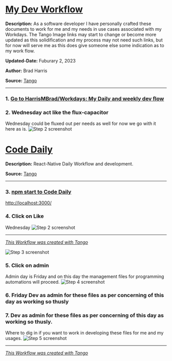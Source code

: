 # [My Dev Workflow](https://app.tango.us/app/workflow/1d524e97-6a6e-4220-b8b5-27ea1fc098b5?utm_source=markdown&utm_medium=markdown&utm_campaign=workflow%20export%20links)

__Description:__
As a software developer I have personally crafted these documents to work for me and my needs in use cases associated with my Workdays. The Tango Image links may start to change or become more updated as this solidification and my process may not need such links, but for now will serve me as this does give someone else some indication as to my work flow. 


__Updated-Date:__ Fuburary 2, 2023


__Author:__ Brad Harris

__Source:__ [Tango](https://app.tango.us/app/workflow/1d524e97-6a6e-4220-b8b5-27ea1fc098b5?utm_source=markdown&utm_medium=markdown&utm_campaign=workflow%20export%20links)

***

### 1. [Go to HarrisMBrad/Workdays: My Daily and weekly dev flow](https://github.com/HarrisMBrad/Workdays)

### 2. Wednesday act like the flux-capacitor

Wednesday could be fluxed out per needs as well for now we go with it here as is.
![Step 2 screenshot](https://images.tango.us/workflows/1d524e97-6a6e-4220-b8b5-27ea1fc098b5/steps/90541b97-f656-48bc-b005-6e40775d9234/2217ad3a-8025-4b54-960b-eed30182eea5.png?crop=focalpoint&fit=crop&fp-x=0.5000&fp-y=0.5000&w=1200&blend-align=bottom&blend-mode=normal&blend-x=800&blend64=aHR0cHM6Ly9pbWFnZXMudGFuZ28udXMvc3RhdGljL21hZGUtd2l0aC10YW5nby13YXRlcm1hcmsucG5n)

# [Code Daily ](https://app.tango.us/app/workflow/6723412f-60aa-4ee5-badc-cc1a127ba55d?utm_source=markdown&utm_medium=markdown&utm_campaign=workflow%20export%20links)

__Description:__ 
React-Native Daily Workflow and development.

__Source:__ [Tango](https://app.tango.us/app/workflow/6723412f-60aa-4ee5-badc-cc1a127ba55d?utm_source=markdown&utm_medium=markdown&utm_campaign=workflow%20export%20links)

***

### 3. [npm start to Code Daily](http://localhost:3000/)
[http://localhost:3000/](http://localhost:3000/)


### 4. Click on Like
Wednesday 
![Step 2 screenshot](https://images.tango.us/workflows/6723412f-60aa-4ee5-badc-cc1a127ba55d/steps/ab7618e1-dc0c-4c21-8023-eb7dada4f334/fd57bd42-5920-435f-b055-5b2cff45364d.png?crop=focalpoint&fit=crop&fp-x=0.5000&fp-y=0.5000&w=1200&blend-align=bottom&blend-mode=normal&blend-x=800&blend64=aHR0cHM6Ly9pbWFnZXMudGFuZ28udXMvc3RhdGljL21hZGUtd2l0aC10YW5nby13YXRlcm1hcmsucG5n)

***
_[This Workflow was created with Tango](https://app.tango.us/app/workflow/6723412f-60aa-4ee5-badc-cc1a127ba55d?utm_source=markdown&utm_medium=markdown&utm_campaign=workflow%20export%20links)_


![Step 3 screenshot](https://images.tango.us/workflows/1d524e97-6a6e-4220-b8b5-27ea1fc098b5/steps/0af323e3-7945-49d0-a954-c84ad774b01f/44bb82fa-ad0e-4fa2-b132-db259afb2cf6.png?crop=focalpoint&fit=crop&fp-x=0.5000&fp-y=0.5000&w=1200&blend-align=bottom&blend-mode=normal&blend-x=800&blend64=aHR0cHM6Ly9pbWFnZXMudGFuZ28udXMvc3RhdGljL21hZGUtd2l0aC10YW5nby13YXRlcm1hcmsucG5n)


### 5. Click on admin

Admin day is Friday and on this day the management files for programming automations will proceed.
![Step 4 screenshot](https://images.tango.us/workflows/1d524e97-6a6e-4220-b8b5-27ea1fc098b5/steps/0370dbdd-457a-4bf0-a1a4-680cff20cd3a/f7467b1f-6422-4d73-a822-84680fca4048.png?crop=focalpoint&fit=crop&fp-x=0.5000&fp-y=0.5000&w=1200&blend-align=bottom&blend-mode=normal&blend-x=800&blend64=aHR0cHM6Ly9pbWFnZXMudGFuZ28udXMvc3RhdGljL21hZGUtd2l0aC10YW5nby13YXRlcm1hcmsucG5n)

### 6. Friday Dev as admin for these files as per concerning of this day as working so thusly

### 7. Dev as admin for these files as per concerning of this day as working so thusly. 
Where to dig in if you want to work in developing these files for me and my usages.
![Step 5 screenshot](https://images.tango.us/workflows/1d524e97-6a6e-4220-b8b5-27ea1fc098b5/steps/5eee04f8-aee2-4bf7-930f-6646d72d1394/6fa3b927-e780-4270-b1c4-73afc921a634.png?crop=focalpoint&fit=crop&fp-x=0.5000&fp-y=0.5000&w=1200&blend-align=bottom&blend-mode=normal&blend-x=800&blend64=aHR0cHM6Ly9pbWFnZXMudGFuZ28udXMvc3RhdGljL21hZGUtd2l0aC10YW5nby13YXRlcm1hcmsucG5n)

***
_[This Workflow was created with Tango](https://app.tango.us/app/workflow/1d524e97-6a6e-4220-b8b5-27ea1fc098b5?utm_source=markdown&utm_medium=markdown&utm_campaign=workflow%20export%20links)_
